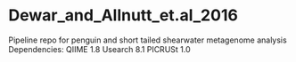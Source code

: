 # Dewar_and_Allnutt_et.al_2016
Pipeline repo for penguin and short tailed shearwater metagenome analysis
Dependencies:
QIIME 1.8
Usearch 8.1
PICRUSt 1.0


